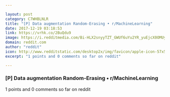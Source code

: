 ```yaml
---

layout: post
category: C7WHBLNLR
title: "[P] Data augmentation Random-Erasing • r/MachineLearning"
date: 2017-12-19 03:18:53
link: https://vrhk.co/2BuQdu9
image: https://i.redditmedia.com/Bi-HLX2snyyTZT_GWUf6uYu2YR_yuEjcX0OMUyHf0Os.jpg?w=320&s=db525581d8ed8d29f2c6fce36bde0949
domain: reddit.com
author: "reddit"
icon: http://www.redditstatic.com/desktop2x/img/favicon/apple-icon-57x57.png
excerpt: "1 points and 0 comments so far on reddit"

---
```


### [P] Data augmentation Random-Erasing • r/MachineLearning

1 points and 0 comments so far on reddit